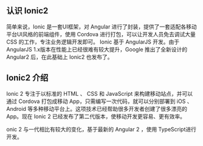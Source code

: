 ## 认识 Ionic2

简单来说，Ionic 是一套UI框架，对 Angular 进行了封装，提供了一套适配各移动平台UI风格的前端组件，使用 Cordova 进行打包，可以让开发人员免去调试大量 CSS 的工作，专注业务逻辑开发即可。
Ionic 基于 AngularJS 开发。由于AngularJS 1.x版本在性能上已经很难有较大提升，Google 推出了全新设计的 Angular2 后，在此基础上 Ionic2 也发布了。

## Ionic2 介绍

Ionic 2 专注于以标准的 HTML 、 CSS 和 JavaScript 来构建移动站点，并可以通过 Cordova 打包成移动 App，只需编写一次代码，就可以分别部署到 iOS 、Android 等多种移动平台上。这项技术已经帮助很多开发者创建了很多漂亮的 App。现在 Ionic 2 已经发布了第二代版本，使移动开发更容易、更有效率。

onic 2 与一代相比有较大的变化，基于最新的 Angular 2 ，使用 TypeScript进行开发。